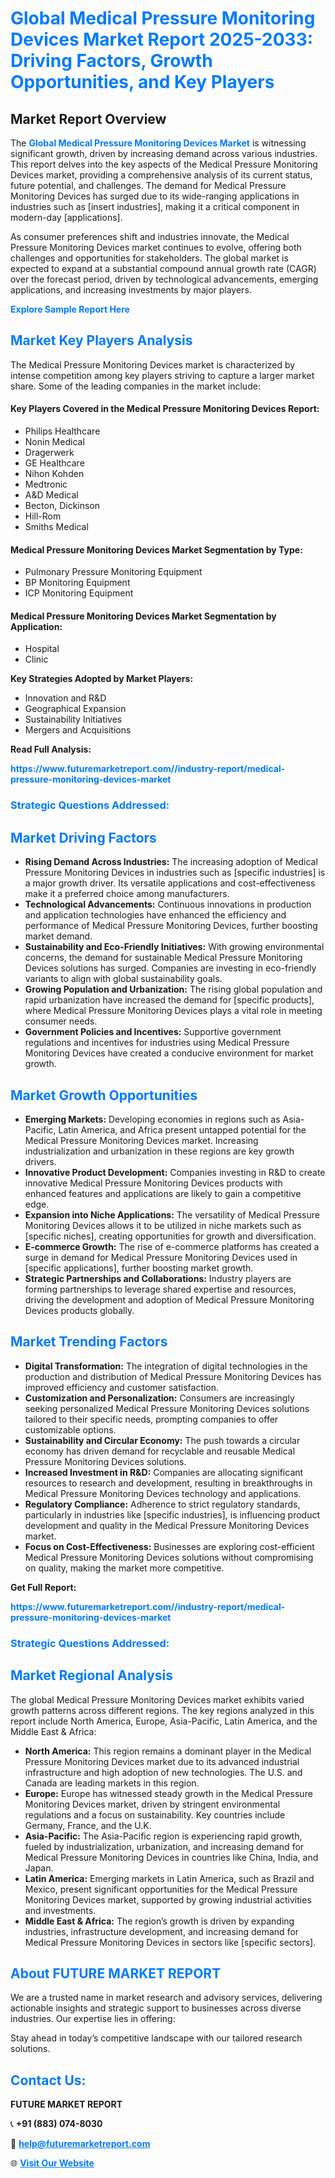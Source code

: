 <h1 style="color: #007BFF;">Global Medical Pressure Monitoring Devices Market Report 2025-2033: Driving Factors, Growth Opportunities, and Key Players</h1>

<section id="overview">
<h2>Market Report Overview</h2>
<p>The <a href="https://www.futuremarketreport.com//industry-report/medical-pressure-monitoring-devices-market" style="color: #007BFF; text-decoration: none;"><strong>Global Medical Pressure Monitoring Devices Market</strong></a> is witnessing significant growth, driven by increasing demand across various industries. This report delves into the key aspects of the Medical Pressure Monitoring Devices market, providing a comprehensive analysis of its current status, future potential, and challenges. The demand for Medical Pressure Monitoring Devices has surged due to its wide-ranging applications in industries such as [insert industries], making it a critical component in modern-day [applications].</p>
<p>As consumer preferences shift and industries innovate, the Medical Pressure Monitoring Devices market continues to evolve, offering both challenges and opportunities for stakeholders. The global market is expected to expand at a substantial compound annual growth rate (CAGR) over the forecast period, driven by technological advancements, emerging applications, and increasing investments by major players.</p>
</section>

<section id="overview">
<p><a href="https://www.futuremarketreport.com//request-sample/reportId=64744" style="color: #007BFF; text-decoration: none;"><strong>Explore Sample Report Here</strong></a></p>
</section>

<section id="key-players">
<h2 style="color: #007BFF;">Market Key Players Analysis</h2>
<p>The Medical Pressure Monitoring Devices market is characterized by intense competition among key players striving to capture a larger market share. Some of the leading companies in the market include:</p>
<h4>Key Players Covered in the Medical Pressure Monitoring Devices Report:</h4>
<ul><li>Philips Healthcare</li><li>Nonin Medical</li><li>Dragerwerk</li><li>GE Healthcare</li><li>Nihon Kohden</li><li>Medtronic</li><li>A&amp;D Medical</li><li>Becton, Dickinson</li><li>Hill-Rom</li><li>Smiths Medical</li></ul>
<h4>Medical Pressure Monitoring Devices Market Segmentation by Type:</h4>
<ul><li>Pulmonary Pressure Monitoring Equipment</li><li>BP Monitoring Equipment</li><li>ICP Monitoring Equipment</li></ul>

<h4>Medical Pressure Monitoring Devices Market Segmentation by Application:</h4>
<ul><li>Hospital</li><li>Clinic</li></ul>
<p><strong>Key Strategies Adopted by Market Players:</strong></p>
<ul>
<li>Innovation and R&D</li>
<li>Geographical Expansion</li>
<li>Sustainability Initiatives</li>
<li>Mergers and Acquisitions</li>
</ul>
</section>

<section>
<p><strong>Read Full Analysis: </strong></p><a href="https://www.futuremarketreport.com//industry-report/medical-pressure-monitoring-devices-market" style="color: #007BFF; text-decoration: none;"><strong>https://www.futuremarketreport.com//industry-report/medical-pressure-monitoring-devices-market</strong></a>
<h3 style="color: #007BFF;">Strategic Questions Addressed:</h3>
</section>

<section id="driving-factors">
<h2 style="color: #007BFF;">Market Driving Factors</h2>
<ul>
<li><strong>Rising Demand Across Industries:</strong> The increasing adoption of Medical Pressure Monitoring Devices in industries such as [specific industries] is a major growth driver. Its versatile applications and cost-effectiveness make it a preferred choice among manufacturers.</li>
<li><strong>Technological Advancements:</strong> Continuous innovations in production and application technologies have enhanced the efficiency and performance of Medical Pressure Monitoring Devices, further boosting market demand.</li>
<li><strong>Sustainability and Eco-Friendly Initiatives:</strong> With growing environmental concerns, the demand for sustainable Medical Pressure Monitoring Devices solutions has surged. Companies are investing in eco-friendly variants to align with global sustainability goals.</li>
<li><strong>Growing Population and Urbanization:</strong> The rising global population and rapid urbanization have increased the demand for [specific products], where Medical Pressure Monitoring Devices plays a vital role in meeting consumer needs.</li>
<li><strong>Government Policies and Incentives:</strong> Supportive government regulations and incentives for industries using Medical Pressure Monitoring Devices have created a conducive environment for market growth.</li>
</ul>
</section>

<section id="growth-opportunities">
<h2 style="color: #007BFF;">Market Growth Opportunities</h2>
<ul>
<li><strong>Emerging Markets:</strong> Developing economies in regions such as Asia-Pacific, Latin America, and Africa present untapped potential for the Medical Pressure Monitoring Devices market. Increasing industrialization and urbanization in these regions are key growth drivers.</li>
<li><strong>Innovative Product Development:</strong> Companies investing in R&D to create innovative Medical Pressure Monitoring Devices products with enhanced features and applications are likely to gain a competitive edge.</li>
<li><strong>Expansion into Niche Applications:</strong> The versatility of Medical Pressure Monitoring Devices allows it to be utilized in niche markets such as [specific niches], creating opportunities for growth and diversification.</li>
<li><strong>E-commerce Growth:</strong> The rise of e-commerce platforms has created a surge in demand for Medical Pressure Monitoring Devices used in [specific applications], further boosting market growth.</li>
<li><strong>Strategic Partnerships and Collaborations:</strong> Industry players are forming partnerships to leverage shared expertise and resources, driving the development and adoption of Medical Pressure Monitoring Devices products globally.</li>
</ul>
</section>

<section id="trending-factors">
<h2 style="color: #007BFF;">Market Trending Factors</h2>
<ul>
<li><strong>Digital Transformation:</strong> The integration of digital technologies in the production and distribution of Medical Pressure Monitoring Devices has improved efficiency and customer satisfaction.</li>
<li><strong>Customization and Personalization:</strong> Consumers are increasingly seeking personalized Medical Pressure Monitoring Devices solutions tailored to their specific needs, prompting companies to offer customizable options.</li>
<li><strong>Sustainability and Circular Economy:</strong> The push towards a circular economy has driven demand for recyclable and reusable Medical Pressure Monitoring Devices solutions.</li>
<li><strong>Increased Investment in R&D:</strong> Companies are allocating significant resources to research and development, resulting in breakthroughs in Medical Pressure Monitoring Devices technology and applications.</li>
<li><strong>Regulatory Compliance:</strong> Adherence to strict regulatory standards, particularly in industries like [specific industries], is influencing product development and quality in the Medical Pressure Monitoring Devices market.</li>
<li><strong>Focus on Cost-Effectiveness:</strong> Businesses are exploring cost-efficient Medical Pressure Monitoring Devices solutions without compromising on quality, making the market more competitive.</li>
</ul>
</section>

<section>
<p><strong>Get Full Report: </strong></p><a href="https://www.futuremarketreport.com//industry-report/medical-pressure-monitoring-devices-market" style="color: #007BFF; text-decoration: none;"><strong>https://www.futuremarketreport.com//industry-report/medical-pressure-monitoring-devices-market</strong></a>
<h3 style="color: #007BFF;">Strategic Questions Addressed:</h3>
</section>


<section id="regional-analysis">
<h2 style="color: #007BFF;">Market Regional Analysis</h2>
<p>The global Medical Pressure Monitoring Devices market exhibits varied growth patterns across different regions. The key regions analyzed in this report include North America, Europe, Asia-Pacific, Latin America, and the Middle East & Africa:</p>
<ul>
<li><strong>North America:</strong> This region remains a dominant player in the Medical Pressure Monitoring Devices market due to its advanced industrial infrastructure and high adoption of new technologies. The U.S. and Canada are leading markets in this region.</li>
<li><strong>Europe:</strong> Europe has witnessed steady growth in the Medical Pressure Monitoring Devices market, driven by stringent environmental regulations and a focus on sustainability. Key countries include Germany, France, and the U.K.</li>
<li><strong>Asia-Pacific:</strong> The Asia-Pacific region is experiencing rapid growth, fueled by industrialization, urbanization, and increasing demand for Medical Pressure Monitoring Devices in countries like China, India, and Japan.</li>
<li><strong>Latin America:</strong> Emerging markets in Latin America, such as Brazil and Mexico, present significant opportunities for the Medical Pressure Monitoring Devices market, supported by growing industrial activities and investments.</li>
<li><strong>Middle East & Africa:</strong> The region’s growth is driven by expanding industries, infrastructure development, and increasing demand for Medical Pressure Monitoring Devices in sectors like [specific sectors].</li>
</ul>
</section>

<footer>
<h2 style="color: #007BFF;">About FUTURE MARKET REPORT</h2>
<p>We are a trusted name in market research and advisory services, delivering actionable insights and strategic support to businesses across diverse industries. Our expertise lies in offering:</p>

<p>Stay ahead in today’s competitive landscape with our tailored research solutions.</p>

<h2 style="color: #007BFF;">Contact Us:</h2>
<p><strong>FUTURE MARKET REPORT</strong></p>
<p>📞 <strong>+91 (883) 074-8030</strong></p>
<p>📧 <strong><a href="mailto:help@futuremarketreport.com" style="color: #007BFF;">help@futuremarketreport.com</a></strong></p>
<p>🌐 <strong><a href="https://www.futuremarketreport.com/" style="color: #007BFF;">Visit Our Website</a></strong></p>
</footer>